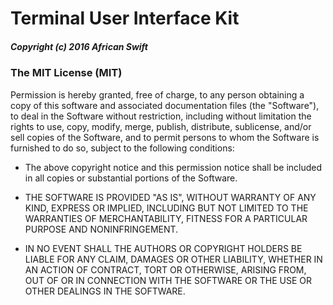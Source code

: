 # Terminal User Interface Kit
##### Copyright (c) 2016 African Swift

### The MIT License (MIT)
Permission is hereby granted, free of charge, to any person obtaining a copy of 
this software and associated documentation files (the "Software"), to deal in 
the Software without restriction, including without limitation the rights to 
use, copy, modify, merge, publish, distribute, sublicense, and/or sell copies 
of the Software, and to permit persons to whom the Software is furnished to do 
so, subject to the following conditions:

* The above copyright notice and this permission notice shall be included in 
  all copies or substantial portions of the Software.

* THE SOFTWARE IS PROVIDED "AS IS", WITHOUT WARRANTY OF ANY KIND, EXPRESS OR 
  IMPLIED, INCLUDING BUT NOT LIMITED TO THE WARRANTIES OF MERCHANTABILITY, 
  FITNESS FOR A PARTICULAR PURPOSE AND NONINFRINGEMENT. 
* IN NO EVENT SHALL THE AUTHORS OR COPYRIGHT HOLDERS BE LIABLE FOR ANY CLAIM, 
  DAMAGES OR OTHER LIABILITY, WHETHER IN AN ACTION OF CONTRACT, TORT OR 
  OTHERWISE, ARISING FROM, OUT OF OR IN CONNECTION WITH THE SOFTWARE OR THE USE 
  OR OTHER DEALINGS IN THE SOFTWARE.
